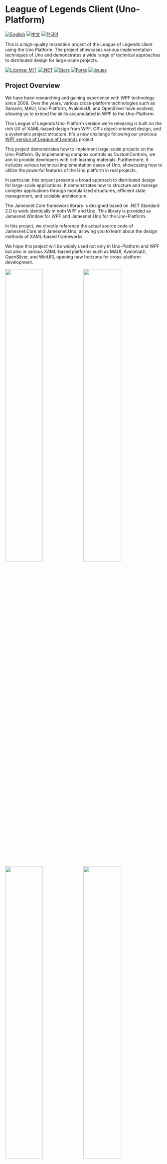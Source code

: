 # League of Legends Client (Uno-Platform)

[![English](https://img.shields.io/badge/docs-English-blue.svg)](README.md) [![中文](https://img.shields.io/badge/docs-中文-red.svg)](README.zh-CN.md) [![한국어](https://img.shields.io/badge/docs-한국어-green.svg)](README.ko.md)

This is a high-quality recreation project of the League of Legends client using the Uno Platform. The project showcases various implementation techniques of Uno and demonstrates a wide range of technical approaches to distributed design for large-scale projects.

[![License: MIT](https://img.shields.io/badge/License-MIT-yellow.svg)](https://opensource.org/licenses/MIT)
[![.NET](https://img.shields.io/badge/.NET-8.0-blue.svg)](https://dotnet.microsoft.com/download)
[![Stars](https://img.shields.io/github/stars/jamesnet214/leagueoflegends-uno.svg)](https://github.com/jamesnet214/leagueoflegends-uno/stargazers)
[![Forks](https://img.shields.io/github/forks/jamesnet214/leagueoflegends-uno.svg)](https://github.com/jamesnet214/leagueoflegends-uno/network/members)
[![Issues](https://img.shields.io/github/issues/jamesnet214/leagueoflegends-uno.svg)](https://github.com/jamesnet214/leagueoflegends-uno/issues)

## Project Overview

We have been researching and gaining experience with WPF technology since 2008. Over the years, various cross-platform technologies such as Xamarin, MAUI, Uno-Platform, AvaloniaUI, and OpenSilver have evolved, allowing us to extend the skills accumulated in WPF to the Uno-Platform.

This League of Legends Uno-Platform version we're releasing is built on the rich UX of XAML-based design from WPF, C#'s object-oriented design, and a systematic project structure. It's a new challenge following our previous [WPF version of League of Legends](https://github.com/JamesnetGroup/leagueoflegends-wpf) project.

This project demonstrates how to implement large-scale projects on the Uno-Platform. By implementing complex controls as CustomControls, we aim to provide developers with rich learning materials. Furthermore, it includes various technical implementation cases of Uno, showcasing how to utilize the powerful features of the Uno platform in real projects.

In particular, this project presents a broad approach to distributed design for large-scale applications. It demonstrates how to structure and manage complex applications through modularized structures, efficient state management, and scalable architecture.

The Jamesnet.Core framework library is designed based on .NET Standard 2.0 to work identically in both WPF and Uno. This library is provided as Jamesnet.Window for WPF and Jamesnet.Uno for the Uno-Platform.

In this project, we directly reference the actual source code of Jamesnet.Core and Jamesnet.Uno, allowing you to learn about the design methods of XAML-based frameworks.

We hope this project will be widely used not only in Uno-Platform and WPF but also in various XAML-based platforms such as MAUI, AvaloniaUI, OpenSilver, and WinUI3, opening new horizons for cross-platform development.

<img src="https://github.com/user-attachments/assets/3bc0d881-577e-4aa2-8802-698169d701a5" width="49%"/>
<img src="https://github.com/user-attachments/assets/d3b13869-d0f8-457d-90d9-5a637c500b4a" width="49%"/>
<img src="https://github.com/user-attachments/assets/45920f83-41b9-4924-8e92-86123d15a2a4" width="49%"/>
<img src="https://github.com/user-attachments/assets/4e41c4af-1a98-48b0-9c44-05ac48f0430e" width="49%"/>
<img src="https://github.com/user-attachments/assets/78415f9d-732c-4940-881c-beed7a6e9620" width="49%"/>
<img src="https://github.com/user-attachments/assets/b376f4ed-4ffd-4528-b1cc-6b0483f442e1" width="49%"/>
<img src="https://github.com/user-attachments/assets/3bc0d881-577e-4aa2-8802-698169d701a5" width="49%"/>
<img src="https://github.com/user-attachments/assets/0cedb504-2f27-43b8-87ed-34e85f1d7b83" width="49%"/>
<img src="https://github.com/user-attachments/assets/f5e80933-9d18-47c1-81c6-eb55a680972a" width="49%"/>
<img src="https://github.com/user-attachments/assets/d8aa51d5-c6e1-4a9a-95f8-e20a7c6f9f91" width="49%"/>
<img src="https://github.com/user-attachments/assets/c2cc6c22-8345-4333-83a2-61ab08883652" width="49%"/>
<img src="https://github.com/user-attachments/assets/fd6aa0ca-14c1-4446-b6cb-2617bc15b373" width="49%"/>
<img src="https://github.com/user-attachments/assets/be84fe63-4fb5-4a6c-a537-9907b88e648b" width="49%"/>
<img src="https://github.com/user-attachments/assets/24db2d8b-b839-42b2-be8a-2fc6266dad77" width="49%"/>
<img src="https://github.com/user-attachments/assets/642ccf0d-f2df-4adc-bb87-b1246cbda0b7" width="49%"/>
<img src="https://github.com/user-attachments/assets/bece2bfd-1bb9-436e-b928-929d3706398c" width="49%"/>

## Supported Platforms

This project supports the following platforms:

- **Desktop**: Run as a native application on Windows, macOS, and Linux
- **Blazor WebAssembly**: Run in web browsers using WebAssembly technology (currently under development)

Note: This application is primarily developed for desktop environments. Blazor support is not yet complete and will be provided in future updates. Please refer to the roadmap below for more details.

## How to Run

When you clone this repository, it's set up for the .NET 8.0 desktop environment by default. You can build and run it immediately using Visual Studio 2022 or JetBrains Rider on Windows, macOS, or Linux.

While this application is based on the Uno-Platform, it's primarily designed for desktop environments. You can create a single program that works on Windows, macOS, and Linux from a single source code.

### Desktop Configuration:

The project file is configured as follows. You can adjust the .NET version as needed.

```xml
<Project Sdk="Uno.Sdk">
  <PropertyGroup>
    <TargetFrameworks>net8.0-desktop</TargetFrameworks>
  </PropertyGroup>
</Project>
```

'net8.0-desktop' is based on the Skia library and supports Windows, macOS, and Linux.

### Blazor WebAssembly Configuration:

> Note: Blazor support is currently under development. Blazor support and web hosting features will be added in future updates.

```xml
<Project Sdk="Uno.Sdk">
  <PropertyGroup>
    <TargetFrameworks>net8.0-browserwasm;</TargetFrameworks>
  </PropertyGroup>
</Project>
```

We welcome contributions from those interested in Blazor support!

## Contributing to the Project

Your contributions are welcome! Feel free to submit Pull Requests.

## License

This project is licensed under the MIT License. See the [LICENSE](LICENSE) file for details.

## Development Roadmap
Here are the items that need development in the future. Anyone can participate in these tasks and become a contributor. We look forward to your opinions and participation!

- [ ] Apply GradientBrush to Foreground (Reference: https://platform.uno/docs/articles/features/shapes-and-brushes.html)
- [ ] Change TextBox CaretBrush color
- [ ] Improve TextBox CustomControl
- [ ] Enhance ScrollViewer CustomControl
- [ ] Resolve view coordinate update issue when changing main window position during view dependency injection
- [ ] Improve DependencyProperty Callback handling timing before OnApplyTemplate
- [ ] Add multi-language support
- [ ] Implement multi-theme support
- [ ] Improve compatibility for Blazor support
- [ ] Integrate cross-platform frameworks such as WPF/Uno, AvaloniaUI, OpenSilver (utilizing Jamesnet.Core)
